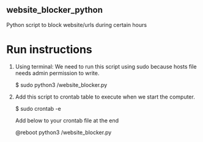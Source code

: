 ## website_blocker_python

Python script to block website/urls during certain hours

# Run instructions
1. Using terminal: We need to run this script using sudo because hosts file needs admin permission to write.

      $ sudo python3 <pathToPythonFile>/website_blocker.py

2. Add this script to crontab table to execute when we start the computer.
  
      $ sudo crontab -e

      Add below to your crontab file at the end

      @reboot python3 <pathToPythonFile>/website_blocker.py

